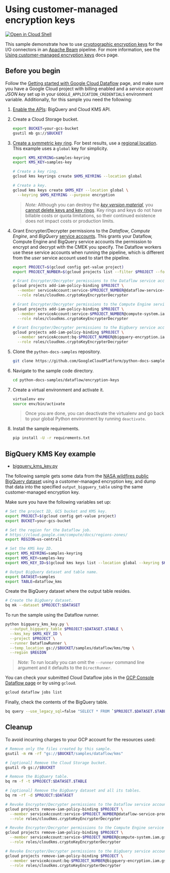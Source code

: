 # Using customer-managed encryption keys

[![Open in Cloud Shell](http://gstatic.com/cloudssh/images/open-btn.svg)](https://console.cloud.google.com/cloudshell/editor)

This sample demonstrate how to use
[cryptographic encryption keys](https://cloud.google.com/kms/)
for the I/O connectors in an
[Apache Beam](https://beam.apache.org) pipeline.
For more information, see the
[Using customer-managed encryption keys](https://cloud.google.com/dataflow/docs/guides/customer-managed-encryption-keys)
docs page.

## Before you begin

Follow the
[Getting started with Google Cloud Dataflow](../README.md)
page, and make sure you have a Google Cloud project with billing enabled
and a *service account JSON key* set up in your `GOOGLE_APPLICATION_CREDENTIALS` environment variable.
Additionally, for this sample you need the following:

1. [Enable the APIs](https://console.cloud.google.com/flows/enableapi?apiid=bigquery,cloudkms.googleapis.com):
   BigQuery and Cloud KMS API.

1. Create a Cloud Storage bucket.

   ```sh
   export BUCKET=your-gcs-bucket
   gsutil mb gs://$BUCKET
   ```

1. [Create a symmetric key ring](https://cloud.google.com/kms/docs/creating-keys).
   For best results, use a [regional location](https://cloud.google.com/kms/docs/locations).
   This example uses a `global` key for simplicity.

   ```sh
   export KMS_KEYRING=samples-keyring
   export KMS_KEY=samples-key

   # Create a key ring.
   gcloud kms keyrings create $KMS_KEYRING --location global

   # Create a key.
   gcloud kms keys create $KMS_KEY --location global \
     --keyring $KMS_KEYRING --purpose encryption
   ```

   > *Note:* Although you can destroy the
   > [*key version material*](https://cloud.google.com/kms/docs/destroy-restore),
   > you [cannot delete keys and key rings](https://cloud.google.com/kms/docs/object-hierarchy#lifetime).
   > Key rings and keys do not have billable costs or quota limitations,
   > so their continued existence does not impact costs or production limits.

1. Grant Encrypter/Decrypter permissions to the *Dataflow*, *Compute Engine*, and *BigQuery*
   [service accounts](https://cloud.google.com/iam/docs/service-accounts).
   This grants your Dataflow, Compute Engine and BigQuery service accounts the
   permission to encrypt and decrypt with the CMEK you specify.
   The Dataflow workers use these service accounts when running the pipeline,
   which is different from the *user* service account used to start the pipeline.

   ```sh
   export PROJECT=$(gcloud config get-value project)
   export PROJECT_NUMBER=$(gcloud projects list --filter $PROJECT --format "value(PROJECT_NUMBER)")

   # Grant Encrypter/Decrypter permissions to the Dataflow service account.
   gcloud projects add-iam-policy-binding $PROJECT \
     --member serviceAccount:service-$PROJECT_NUMBER@dataflow-service-producer-prod.iam.gserviceaccount.com \
     --role roles/cloudkms.cryptoKeyEncrypterDecrypter

   # Grant Encrypter/Decrypter permissions to the Compute Engine service account.
   gcloud projects add-iam-policy-binding $PROJECT \
     --member serviceAccount:service-$PROJECT_NUMBER@compute-system.iam.gserviceaccount.com \
     --role roles/cloudkms.cryptoKeyEncrypterDecrypter

   # Grant Encrypter/Decrypter permissions to the BigQuery service account.
   gcloud projects add-iam-policy-binding $PROJECT \
     --member serviceAccount:bq-$PROJECT_NUMBER@bigquery-encryption.iam.gserviceaccount.com \
     --role roles/cloudkms.cryptoKeyEncrypterDecrypter
   ```

1. Clone the `python-docs-samples` repository.

   ```sh
   git clone https://github.com/GoogleCloudPlatform/python-docs-samples.git
   ```

1. Navigate to the sample code directory.

   ```sh
   cd python-docs-samples/dataflow/encryption-keys
   ```

1. Create a virtual environment and activate it.

   ```sh
   virtualenv env
   source env/bin/activate
   ```

   > Once you are done, you can deactivate the virtualenv and go back to your global Python environment by running `deactivate`.

1. Install the sample requirements.

   ```sh
   pip install -U -r requirements.txt
   ```

## BigQuery KMS Key example

* [bigquery_kms_key.py](bigquery_kms_key.py)

The following sample gets some data from the
[NASA wildfires public BigQuery dataset](https://console.cloud.google.com/bigquery?p=bigquery-public-data&d=nasa_wildfire&t=past_week&page=table)
using a customer-managed encryption key, and dump that data into the specified `output_bigquery_table`
using the same customer-managed encryption key.

Make sure you have the following variables set up:

```sh
# Set the project ID, GCS bucket and KMS key.
export PROJECT=$(gcloud config get-value project)
export BUCKET=your-gcs-bucket

# Set the region for the Dataflow job.
# https://cloud.google.com/compute/docs/regions-zones/
export REGION=us-central1

# Set the KMS key ID.
export KMS_KEYRING=samples-keyring
export KMS_KEY=samples-key
export KMS_KEY_ID=$(gcloud kms keys list --location global --keyring $KMS_KEYRING --filter $KMS_KEY --format "value(NAME)")

# Output BigQuery dataset and table name.
export DATASET=samples
export TABLE=dataflow_kms
```

Create the BigQuery dataset where the output table resides.

```sh
# Create the BigQuery dataset.
bq mk --dataset $PROJECT:$DATASET
```

To run the sample using the Dataflow runner.

```sh
python bigquery_kms_key.py \
  --output_bigquery_table $PROJECT:$DATASET.$TABLE \
  --kms_key $KMS_KEY_ID \
  --project $PROJECT \
  --runner DataflowRunner \
  --temp_location gs://$BUCKET/samples/dataflow/kms/tmp \
  --region $REGION
```

> *Note:* To run locally you can omit the `--runner` command line argument and it defaults to the `DirectRunner`.

You can check your submitted Cloud Dataflow jobs in the
[GCP Console Dataflow page](https://console.cloud.google.com/dataflow) or by using `gcloud`.

```sh
gcloud dataflow jobs list
```

Finally, check the contents of the BigQuery table.

```sh
bq query --use_legacy_sql=false "SELECT * FROM `$PROJECT.$DATASET.$TABLE`"
```

## Cleanup

To avoid incurring charges to your GCP account for the resources used:

```sh
# Remove only the files created by this sample.
gsutil -m rm -rf "gs://$BUCKET/samples/dataflow/kms"

# [optional] Remove the Cloud Storage bucket.
gsutil rb gs://$BUCKET

# Remove the BigQuery table.
bq rm -f -t $PROJECT:$DATASET.$TABLE

# [optional] Remove the BigQuery dataset and all its tables.
bq rm -rf -d $PROJECT:$DATASET

# Revoke Encrypter/Decrypter permissions to the Dataflow service account.
gcloud projects remove-iam-policy-binding $PROJECT \
  --member serviceAccount:service-$PROJECT_NUMBER@dataflow-service-producer-prod.iam.gserviceaccount.com \
  --role roles/cloudkms.cryptoKeyEncrypterDecrypter

# Revoke Encrypter/Decrypter permissions to the Compute Engine service account.
gcloud projects remove-iam-policy-binding $PROJECT \
  --member serviceAccount:service-$PROJECT_NUMBER@compute-system.iam.gserviceaccount.com \
  --role roles/cloudkms.cryptoKeyEncrypterDecrypter

# Revoke Encrypter/Decrypter permissions to the BigQuery service account.
gcloud projects remove-iam-policy-binding $PROJECT \
  --member serviceAccount:bq-$PROJECT_NUMBER@bigquery-encryption.iam.gserviceaccount.com \
  --role roles/cloudkms.cryptoKeyEncrypterDecrypter
```
